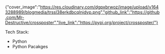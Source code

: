 {"cover_image":"https://res.cloudinary.com/dgpxbrwoz/image/upload/v1643288989/blogmedia/trssl38erkdbcqlnjdvp.png","github_link":"https://github.com/Mr-Destructive/crossposter","live_link":"https://pypi.org/project/crossposter/"}

<p>Tech Stack:</p>
<ul>
<li>Python</li>
<li>Python Pacakges</li>
</ul>
